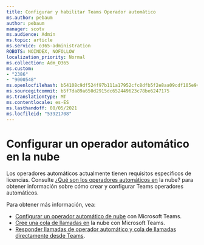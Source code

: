 ```yaml
---
title: Configurar y habilitar Teams Operador automático
ms.author: pebaum
author: pebaum
manager: scotv
ms.audience: Admin
ms.topic: article
ms.service: o365-administration
ROBOTS: NOINDEX, NOFOLLOW
localization_priority: Normal
ms.collection: Adm_O365
ms.custom:
- "2386"
- "9000548"
ms.openlocfilehash: b54108c9df524f97b111a17952cfc8dfb5f2e8aa09cdf105e9452fcc27dc1028
ms.sourcegitcommit: b5f7da89a650d2915dc652449623c78be6247175
ms.translationtype: MT
ms.contentlocale: es-ES
ms.lasthandoff: 08/05/2021
ms.locfileid: "53921708"
---
```

# <a name="set-up-a-cloud-auto-attendant"></a>Configurar un operador automático en la nube

Los operadores automáticos actualmente tienen requisitos específicos de licencias. Consulte [¿Qué son los operadores automáticos en](https://docs.microsoft.com/microsoftteams/what-are-phone-system-auto-attendants) la nube? para obtener información sobre cómo crear y configurar Teams operadores automáticos. 

Para obtener más información, vea:

- [Configurar un operador automático de nube](https://docs.microsoft.com/microsoftteams/create-a-phone-system-auto-attendant) con Microsoft Teams. 
- [Cree una cola de llamadas en](https://docs.microsoft.com/microsoftteams/create-a-phone-system-call-queue) la nube con Microsoft Teams. 
- [Responder llamadas de operador automático y cola de llamadas directamente desde Teams](https://docs.microsoft.com/microsoftteams/answer-auto-attendant-and-call-queue-calls). 